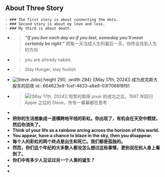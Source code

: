 ## About Three Story
	- ### The first story is about connecting the dots.
	- ### Second story is about my love and loss.
	- ### My third is about death.
- > ***“If you live each day as if you last, someday you’ll most certainly be right.”*** 
   把每一天当成人生的最后一天，你终会找到人生的方向
- > you are already naked.
- > Stay Hunger, stay foolish
- ![Steve Jobs](https://pmthinking.notion.site/image/https%3A%2F%2Fs3-us-west-2.amazonaws.com%2Fsecure.notion-static.com%2F8a98677d-9613-428b-b0b2-8ac71e0ab070%2FUntitled.png?table=block&id=f9a5257a-25ee-4564-9463-768cddcd1c1b&spaceId=478cc3df-0136-46de-944c-45467b5e8847&width=960&userId=&cache=v2){:height 290, :width 294}                        [[May 17th, 2024]] 成为皮克斯大股东的前夜
  id:: 664623e9-1cef-4633-a6e8-03f7066f8f81
- > ![](https://pmthinking.notion.site/image/https%3A%2F%2Fs3-us-west-2.amazonaws.com%2Fsecure.notion-static.com%2F7cf0fe08-b344-44e9-abbf-4bb6e5f62c0c%2FUntitled.png?table=block&id=47b66a3a-638a-4ee7-b9c9-17b9df611fb3&spaceId=478cc3df-0136-46de-944c-45467b5e8847&width=2000&userId=&cache=v2)[[May 17th, 2024]] 短暂的取得 pixar 的成功之后，1997 年回归 Apple 之后的 Steve，所有一幕幕都在思考
-
- **把你的生活想象成一道横跨地平线的彩虹。你出现了，有机会在天空中燃烧，然后你消失了。**
- **Think of your life as a rainbow arcing across the horizon of this world.**
- **You appear, have a chance to blaze in the sky, then you disappear.**
- **每个人的彩虹的两个终点是出生和死亡。我们都是孤独的。**
- **然而，你们这个年纪的大多数人都没怎么想过这些事情，更别说在别人身上看到了。**
- **你们中有多少人见证过另一个人类的诞生？**
  <!-- notionvc: 56572c30-5148-4883-8c6b-16eb8c948388 -->
-
-